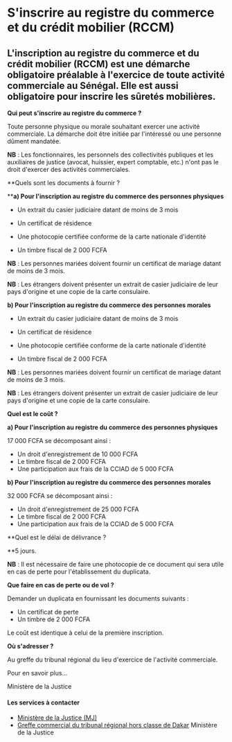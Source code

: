 # S'inscrire au registre du commerce et du crédit mobilier (RCCM)

L'inscription au registre du commerce et du crédit mobilier (RCCM) est une démarche obligatoire préalable à l'exercice de toute activité commerciale au Sénégal. Elle est aussi obligatoire pour inscrire les sûretés mobilières.
---------------------------------------------------------------------------------------------------------------------------------------------------------------------------------------------------------------------------------

**Qui peut s'inscrire au registre du commerce ?**

Toute personne physique ou morale souhaitant exercer une activité commerciale. La démarche doit être initiée par l'intéressé ou une personne dûment mandatée.  

**NB** : Les fonctionnaires, les personnels des collectivités publiques et les auxiliaires de justice (avocat, huissier, expert comptable, etc.) n'ont pas le droit d'exercer des activités commerciales.  

**Quels sont les documents à fournir ?  
  
****a) Pour l'inscription au registre du commerce des personnes physiques**

*   Un extrait du casier judiciaire datant de moins de 3 mois  
    
*   Un certificat de résidence
*   Une photocopie certifiée conforme de la carte nationale d'identité
*   Un timbre fiscal de 2 000 FCFA

**NB** : Les personnes mariées doivent fournir un certificat de mariage datant de moins de 3 mois. 

**NB** : Les étrangers doivent présenter un extrait de casier judiciaire de leur pays d'origine et une copie de la carte consulaire.

**b) Pour l'inscription au registre du commerce des personnes morales**

*   Un extrait du casier judiciaire datant de moins de 3 mois  
    
*   Un certificat de résidence
*   Une photocopie certifiée conforme de la carte nationale d'identité
*   Un timbre fiscal de 2 000 FCFA

**NB** : Les personnes mariées doivent fournir un certificat de mariage datant de moins de 3 mois. 

**NB** : Les étrangers doivent présenter un extrait de casier judiciaire de leur pays d'origine et une copie de la carte consulaire.

**Quel est le coût ?**

**a) Pour l'inscription au registre du commerce des personnes physiques**

17 000 FCFA se décomposant ainsi :

*   Un droit d'enregistrement de 10 000 FCFA
*   Le timbre fiscal de 2 000 FCFA
*   Une participation aux frais de la CCIAD de 5 000 FCFA

**b) Pour l'inscription au registre du commerce des personnes morales**

32 000 FCFA se décomposant ainsi :

*   Un droit d'enregistrement de 25 000 FCFA
*   Le timbre fiscal de 2 000 FCFA
*   Une participation aux frais de la CCIAD de 5 000 FCFA

**Quel est le délai de délivrance ?  
  
**5 jours.

**NB** : Il est nécessaire de faire une photocopie de ce document qui sera utile en cas de perte pour l'établissement du duplicata.

**Que faire en cas de perte ou de vol ?**

Demander un duplicata en fournissant les documents suivants :

*   Un certificat de perte
*   Un timbre de 2 000 FCFA

Le coût est identique à celui de la première inscription.

**Où s'adresser ?**

Au greffe du tribunal régional du lieu d'exercice de l'activité commerciale.

Pour en savoir plus…

Ministère de la Justice

#### Les services à contacter

*   [Ministère de la Justice (MJ)](../../../services/ministere-de-la-justice-mj.md)
*   [Greffe commercial du tribunal régional hors classe de Dakar](../../../services/greffe-commercial-du-tribunal-regional-hors-classe-de-dakar.md) Ministère de la Justice